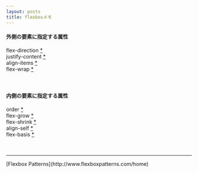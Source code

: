 ```yaml
---
layout: posts
title: flexboxメモ
---
```

#### 外側の要素に指定する属性  
flex-direction [\*](https://developer.mozilla.org/ja/docs/Web/CSS/flex-direction)  
justify-content [\*](https://developer.mozilla.org/ja/docs/Web/CSS/justify-content)  
align-items [\*](https://developer.mozilla.org/ja/docs/Web/CSS/align-items)  
flex-wrap [\*](https://developer.mozilla.org/ja/docs/Web/CSS/flex-wrap)  
<br>
<br>
#### 内側の要素に指定する属性  
order [\*](https://developer.mozilla.org/ja/docs/Web/CSS/order)  
flex-grow [\*](https://developer.mozilla.org/ja/docs/Web/CSS/flex-grow)  
flex-shrink [\*](https://developer.mozilla.org/ja/docs/Web/CSS/flex-shrink)  
align-self [\*](https://developer.mozilla.org/ja/docs/Web/CSS/align-self)  
flex-basis [\*](https://developer.mozilla.org/ja/docs/Web/CSS/flex-basis)  
<br>
<br>
<hr>
[Flexbox Patterns](http://www.flexboxpatterns.com/home)  
